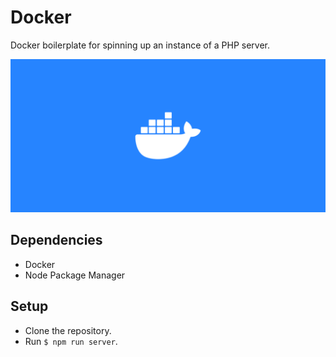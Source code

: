 # Docker

Docker boilerplate for spinning up an instance of a PHP server.

![Docker](documentation/docker.jpg)

## Dependencies

- Docker
- Node Package Manager

## Setup

- Clone the repository.
- Run `$ npm run server`.
